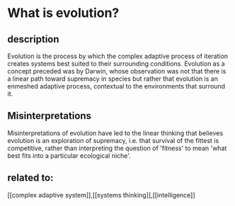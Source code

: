 # What is evolution?
## description
Evolution is the process by which the complex adaptive process of iteration creates systems best suited to their surrounding conditions. Evolution as a concept preceded was by Darwin, whose observation was not that there is a linear path toward supremacy in species but rather that evolution is an enmeshed adaptive process, contextual to the environments that surround it.

## Misinterpretations
Misinterpretations of evolution have led to the linear thinking that believes evolution is an exploration of supremacy, i.e. that survival of the fittest is competitive, rather than interpreting the question of 'fitness' to mean 'what best fits into a particular ecological niche'.

## related to:

[[complex adaptive system]],[[systems thinking]],[[intelligence]]